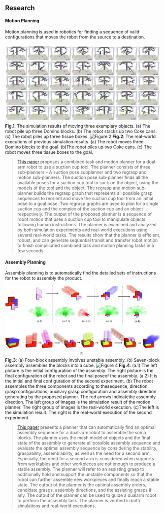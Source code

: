## Research

#### Motion Planning

Motion planning is used in robotics for finding a sequence of valid configurations that moves the robot from the source to a destination.

![Figure 1](imgs/Simulation.jpg "The simulation results of moving three exemplary objects. (a) The robot pile up three Domino blocks. (b) The robot stacks up two Coke cans. (c) The robot piles up three tissue boxes.")
**Fig.1**: The simulation results of moving three exemplary objects. (a) The robot pile up three Domino blocks. (b) The robot stacks up two Coke cans. (c) The robot piles up three tissue boxes.
![Figure 2](imgs/RealExecution.jpg "The real-world executions of previous simulation results. (a) The robot moves three Domino blocks to the goal. (b)The robot piles up two Coke cans. (c) The robot moves three tissue boxes to the goal.")
**Fig.2**: The real-world executions of previous simulation results. (a) The robot moves three Domino blocks to the goal. (b)The robot piles up two Coke cans. (c) The robot moves three tissue boxes to the goal.

>[This paper](https://arxiv.org/pdf/1909.00192.pdf "Combined Task and Motion Planning for a Dual-arm Robot to Use a Suction Cup Tool") proposes a combined task and motion planner for a dual-arm robot to use a suction cup tool. The planner consists of three sub-planners – A suction pose subplanner and two regrasp and motion sub-planners. The suction pose sub-planner finds all the available poses for a suction cup tool to suck on the object, using the models of the tool and the object. The regrasp and motion sub-planner builds the regrasp graph that represents all possible grasp sequences to reorient and move the suction cup tool from an initial pose to a goal pose. Two regrasp graphs are used to plan for a single suction cup and the complex of the suction cup and an object respectively. The output of the proposed planner is a sequence of robot motion that uses a suction cup tool to manipulate objects following human instructions. The planner is examined and analyzed by both simulation experiments and real-world executions using several real-world tasks. The results show that the planner is efficient, robust, and can generate sequential transit and transfer robot motion to finish complicated combined task and motion planning tasks in a few seconds.

#### Assembly Planning

Assembly planning is to automatically find the detailed sets of instructions for the robot to assembly the product.

![Figure 3](imgs/ex2.png "(a) Four-block assembly involves unstable assembly. (b) Seven-block assembly assembles the blocks into a cube.")
**Fig.3**: (a) Four-block assembly involves unstable assembly. (b) Seven-block assembly assembles the blocks into a cube.
![Figure 4](imgs/real.png "(a.1)  The  left  picture  is  the  initial  configuration  of  the  assembly.  The  right  picture  is  the  final  configuration  of  the  robot  and  the  final  poseof  the  assembly.  (a.2)  It  is  the  initial  and  final  configuration  of  the  second  experiment.  (b)  The  robot  assembles  the  three  components  according  to  thesequence, direction, grasp configurations, auxiliary grasp configuration and assembly direction generating by the proposed planner. The red arrows indicatethe assembly direction. The left group of images is the simulation result of the motion planner. The right group of images is the real-world execution. (c)The left is the simulation result. The right is the real-world execution of the second experiment.")
**Fig.4**: (a.1)  The  left  picture  is  the  initial  configuration  of  the  assembly.  The  right  picture  is  the  final  configuration  of  the  robot  and  the  final  poseof  the  assembly.  (a.2)  It  is  the  initial  and  final  configuration  of  the  second  experiment.  (b)  The  robot  assembles  the  three  components  according  to  thesequence, direction, grasp configurations, auxiliary grasp configuration and assembly direction generating by the proposed planner. The red arrows indicatethe assembly direction. The left group of images is the simulation result of the motion planner. The right group of images is the real-world execution. (c)The left is the simulation result. The right is the real-world execution of the second experiment.



>[This paper](https://arxiv.org****/pdf/2003.00699.pdf "Planning to Build Soma Blocks Using a Dual-arm Robot") presents a planner that can automatically find an optimal assembly sequence for a dual-arm robot to assemble the soma blocks. The planner uses the mesh model of objects and the final state of the assembly to generate all possible assembly sequence and evaluate the optimal assembly sequence by considering the stability, graspability, assemblability, as well as the need for a second arm. Especially, the need for a second arm is considered when supports from worktables and other workpieces are not enough to produce a stable assembly. The planner will refer to an assisting grasp to additionally hold and support the unstable components so that the robot can further assemble new workpieces and finally reach a stable state. The output of the planner is the optimal assembly orders, candidate grasps, assembly directions, and the assisting grasps if any. The output of the planner can be used to guide a dualarm robot to perform the assembly task. The planner is verified in both simulations and real-world executions.